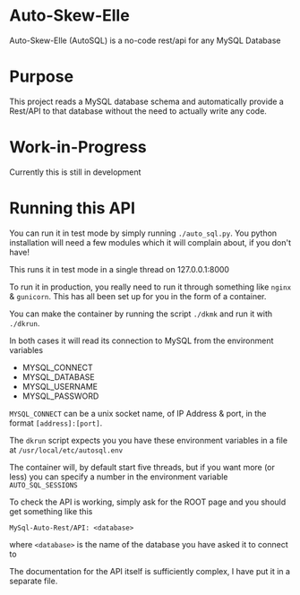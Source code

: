 # Auto-Skew-Elle
Auto-Skew-Elle (AutoSQL) is a no-code rest/api for any MySQL Database

# Purpose
This project reads a MySQL database schema and automatically provide a Rest/API to that database
without the need to actually write any code.


# Work-in-Progress

Currently this is still in development


# Running this API

You can run it in test mode by simply running `./auto_sql.py`. You python installation will need a few modules
which it will complain about, if you don't have!

This runs it in test mode in a single thread on 127.0.0.1:8000

To run it in production, you really need to run it through something like `nginx` & `gunicorn`. This has all been set up for you
in the form of a container.

You can make the container by running the script `./dkmk` and run it with `./dkrun`.

In both cases it will read its connection to MySQL from the environment variables

- MYSQL_CONNECT
- MYSQL_DATABASE
- MYSQL_USERNAME
- MYSQL_PASSWORD

`MYSQL_CONNECT` can be a unix socket name, of IP Address & port, in the format `[address]:[port]`.

The `dkrun` script expects you you have these environment variables in a file at `/usr/local/etc/autosql.env`

The container will, by default start five threads, but if you want more (or less) you can specify a number in the
environment variable `AUTO_SQL_SESSIONS`

To check the API is working, simply ask for the ROOT page and you should get something like this

	MySql-Auto-Rest/API: <database>

where `<database>` is the name of the database you have asked it to connect to

The documentation for the API itself is sufficiently complex, I have put it in a separate file.
